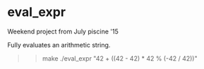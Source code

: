 # eval_expr
Weekend project from July piscine '15

Fully evaluates an arithmetic string.
>> make
>> ./eval_expr "42 + ((42 - 42) * 42 % (-42 / 42))"
